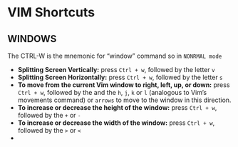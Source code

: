 # VIM Shortcuts

## WINDOWS

The CTRL-W is the mnemonic for “window” command so in `NONRMAL mode`

- **Splitting Screen Vertically:** press `Ctrl + w`, followed by the letter `v`
- **Splitting Screen Horizontally:** press `Ctrl + w`, followed by the letter `s`
- **To move from the current Vim window to right, left, up, or down:** press `Ctrl + w`, followed by the and the `h`, `j`, `k` or `l` (analogous to Vim’s movements command) or `arrows` to move to the window in this direction.
- **To increase or decrease the height of the window:** press `Ctrl + w`, followed by the `+` or `-`
- **To increase or decrease the width of the window:** press `Ctrl + w`, followed by the `>` or `<`
- 